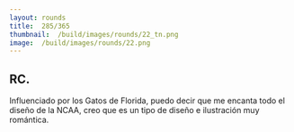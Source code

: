 ```yaml
---
layout:	rounds
title:	285/365
thumbnail:	/build/images/rounds/22_tn.png
image:	/build/images/rounds/22.png
---
```


##	RC.
Influenciado por los Gatos de Florida, puedo decir que me encanta todo el diseño de la NCAA, creo que es un tipo de diseño e ilustración muy romántica.
